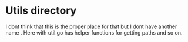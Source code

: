 # Utils directory 

I dont think that this is the proper place for that but I dont have another name . Here with util.go has 
helper functions for getting paths and so on.
